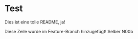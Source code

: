 # Test

Dies ist eine tolle README, ja!

Diese Zeile wurde im Feature-Branch hinzugefügt! Selber N00b
